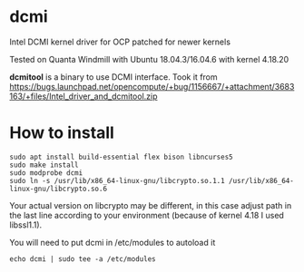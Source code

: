 # dcmi
Intel DCMI kernel driver for OCP patched for newer kernels

Tested on Quanta Windmill with Ubuntu 18.04.3/16.04.6 with kernel 4.18.20

**dcmitool** is a binary to use DCMI interface. Took it from  https://bugs.launchpad.net/opencompute/+bug/1156667/+attachment/3683163/+files/Intel_driver_and_dcmitool.zip

# How to install

    sudo apt install build-essential flex bison libncurses5
    sudo make install
    sudo modprobe dcmi
    sudo ln -s /usr/lib/x86_64-linux-gnu/libcrypto.so.1.1 /usr/lib/x86_64-linux-gnu/libcrypto.so.6

Your actual version on libcrypto may be different, in this case adjust path in the last line according to your environment (because of kernel 4.18 I used libssl1.1).

You will need to put dcmi in /etc/modules to autoload it

    echo dcmi | sudo tee -a /etc/modules
